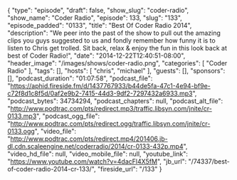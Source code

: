 {
  "type": "episode",
  "draft": false,
  "show_slug": "coder-radio",
  "show_name": "Coder Radio",
  "episode": 133,
  "slug": "133",
  "episode_padded": "0133",
  "title": "Best Of Coder Radio 2014",
  "description": "We peer into the past of the show to pull out the amazing clips you guys suggested to us and fondly remember how funny it is to listen to Chris get trolled. Sit back, relax & enjoy the fun in this look back at best of Coder Radio!",
  "date": "2014-12-22T12:40:51-08:00",
  "header_image": "/images/shows/coder-radio.png",
  "categories": [
    "Coder Radio"
  ],
  "tags": [],
  "hosts": [
    "chris",
    "michael"
  ],
  "guests": [],
  "sponsors": [],
  "podcast_duration": "01:07:58",
  "podcast_file": "https://aphid.fireside.fm/d/1437767933/b44de5fa-47c1-4e94-bf9e-c72f8d1c8f5d/0af2e9b2-7415-44d3-9df2-7297432a6933.mp3",
  "podcast_bytes": 34734294,
  "podcast_chapters": null,
  "podcast_alt_file": "http://www.podtrac.com/pts/redirect.mp3/traffic.libsyn.com/jnite/cr-0133.mp3",
  "podcast_ogg_file": "http://www.podtrac.com/pts/redirect.ogg/traffic.libsyn.com/jnite/cr-0133.ogg",
  "video_file": "http://www.podtrac.com/pts/redirect.mp4/201406.jb-dl.cdn.scaleengine.net/coderradio/2014/cr-0133-432p.mp4",
  "video_hd_file": null,
  "video_mobile_file": null,
  "youtube_link": "https://www.youtube.com/watch?v=4dacFl4X5fM",
  "jb_url": "/74337/best-of-coder-radio-2014-cr-133/",
  "fireside_url": "/133"
}

